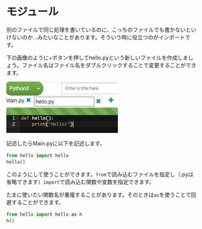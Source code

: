 # モジュール
別のファイルで同じ処理を書いているのに、こっちのファイルでも書かないといけないのか…みたいなことがあります。そういう時に役立つのがインポートです。

下の画像のように+ボタンを押してhello.pyという新しいファイルを作成しましょう。ファイル名はファイル名をダブルクリックすることで変更することができます。

![](../../assets/module.png)

記述したらMain.pyに以下を記述します。

```python
from hello import hello
hello()
```

このようにして使うことができます。`from`で読み込むファイルを指定し（.pyは省略できます）`import`で読み込む関数や変数を指定できます。

たまに使いたい関数名が重複することがあります。そのときは`as`を使うことで回避することができます。

```python
from hello import hello as h
h()
```